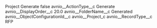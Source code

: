 <?xml version="1.0" encoding="UTF-8"?>
<CustomMetadata xmlns="http://soap.sforce.com/2006/04/metadata" xmlns:xsi="http://www.w3.org/2001/XMLSchema-instance" xmlns:xsd="http://www.w3.org/2001/XMLSchema">
    <label>Project Generate</label>
    <protected>false</protected>
    <values>
        <field>avnio__ActionType__c</field>
        <value xsi:type="xsd:string">Generate</value>
    </values>
    <values>
        <field>avnio__DisplayOrder__c</field>
        <value xsi:type="xsd:double">20.0</value>
    </values>
    <values>
        <field>avnio__FolderName__c</field>
        <value xsi:type="xsd:string">Generated</value>
    </values>
    <values>
        <field>avnio__ObjectConfigurationId__c</field>
        <value xsi:type="xsd:string">avnio__Project_c</value>
    </values>
    <values>
        <field>avnio__RecordType__c</field>
        <value xsi:type="xsd:string">RFP</value>
    </values>
</CustomMetadata>
